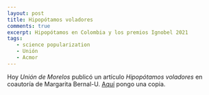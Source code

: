 ```yaml
---
layout: post
title: Hipopótamos voladores
comments: true
excerpt: Hipopótamos en Colombia y los premios Ignobel 2021
tags:
   - science popularization
   - Unión
   - Acmor
---
```


Hoy *Unión de Morelos* publicó un artículo *Hipopótamos voladores* en
coautoría de Margarita Bernal-U.
[Aquí](/assets/pdf/20211206hipopotamos.pdf)
pongo una copia.
